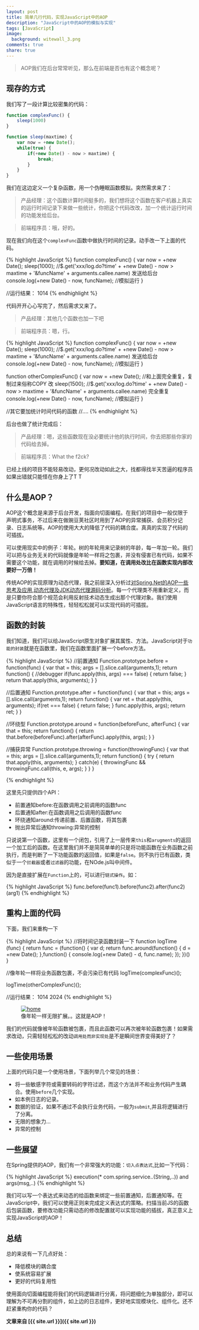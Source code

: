 ```yaml
---
layout: post
title: 简单几行代码，实现JavaScript中的AOP
description: "JavaScript中的AOP的模拟与实现"
tags: [JavaScript]
image:
  background: witewall_3.png
comments: true
share: true
---
```


>AOP我们在后台常常听见，那么在前端是否也有这个概念呢？

## 现存的方式

我们写了一段计算比较密集的代码：

```js
function complexFunc() {
	sleep(1000)
}

function sleep(maxtime) {
	var now = +new Date();
	while(true) {
		if(+new Date() - now > maxtime) {
			break;
		}
	}
}
```

我们在这边定义一个复杂函数，用一个伪睡眠函数模拟。突然需求来了：

>产品经理：这个函数计算时间挺多的，我们想将这个函数在客户机器上真实的运行时间记录下来做一些统计，你把这个代码改改，加一个统计运行时间的功能发给后台。

>前端程序员：哦，好的。

现在我们向在这个`complexFunc`函数中做执行时间的记录。动手改一下上面的代码。

<!--more-->

{% highlight JavaScript %}
function complexFunc() {
	var now = +new Date();
	sleep(1000);
	//$.get('xxx/log.do?time' + +new Date() - now > maxtime + '&funcName' + arguments.callee.name)	发送给后台
	console.log(+new Date() - now, funcName);	//模拟运行
}

//运行结果：
1014
{% endhighlight %}

代码开开心心写完了，然后需求又来了。

>产品经理：其他几个函数也加一下吧

>前端程序员：嗯，行。

{% highlight JavaScript %}
function complexFunc() {
	var now = +new Date();
	sleep(1000);
	//$.get('xxx/log.do?time' + +new Date() - now > maxtime + '&funcName' + arguments.callee.name)	发送给后台
	console.log(+new Date() - now, funcName);	//模拟运行
}


function otherComplexFunc() {
	var now = +new Date();	//和上面完全重复，复制过来俗称COPY 改
	sleep(1500);
	//$.get('xxx/log.do?time' + +new Date() - now > maxtime + '&funcName' + arguments.callee.name)	完全重复
	console.log(+new Date() - now, funcName);	//模拟运行
}

//其它要加统计时间代码的函数
//....
{% endhighlight %}

后台也做了统计完成后：

>产品经理：嗯，这些函数现在没必要统计他的执行时间，你去把那些你家的代码给去掉。

>前端程序员：What the f2ck?

已经上线的项目不能轻易改动，更何况改动如此之大，找都得找半天苦逼的程序员如果出错就只能怪在你身上了T T


## 什么是AOP？

AOP这个概念是来源于后台开发，指面向切面编程。在我们的项目中一般仅限于声明式事务，不过后来在做豌豆荚社区时用到了AOP的异常捕获、会员积分记录、日志系统等。AOP的使用大大的降低了代码的耦合度。真真的实现了代码的可插拔。

可以使用现实中的例子：年轮。树的年轮用来记录树的年龄，每一年加一轮。我们可以把与业务无关的代码就像是年轮一样将之包裹，并没有侵害已有代码，如果不需要这个功能，就在调用的时候给去掉。**要知道，在调用处改比在函数实现内部改要好一万倍！**

传统AOP的实现原理为动态代理，我之前层深入分析过[对Spring.Net的AOP一些思考及应用](http://blog.csdn.net/hacke2/article/details/12753379),[动态代理及JDK动态代理源码分析](http://blog.csdn.net/hacke2/article/details/23712633)。每一个代理类不用重新定义，而是只要你符合那个规范会利用反射技术动态生成出那个代理对象。我们使用JavaScript语言的特殊性，轻轻松松就可以实现代码的可插拔。

## 函数的封装

我们知道，我们可以给JavaScript原生对象扩展其属性、方法。JavaScript对于`功能的封装`就是在函数里，我们在函数里面扩展一个before方法。

{% highlight JavaScript %}
//前置通知
Function.prototype.before = function(func) {
	var that = this;
		args = [].slice.call(arguments,1);
	return function() {
		//debugger
		if(func.apply(this, args) === false) {
			return false;
		}
		return that.apply(this, arguments);
	}
}

//后置通知
Function.prototype.after = function(func) {
	var that = this;
		args = [].slice.call(arguments,1);
	return function() {
		var ret = that.apply(this, arguments);
		if(ret === false) {
			return false;
		}
		func.apply(this, args);
		return ret;
	}
}

//环绕型
Function.prototype.around = function(beforeFunc, afterFunc) {
	var that = this;
	return function() {
		return that.before(beforeFunc).after(afterFunc).apply(this, args);
	}
}

//捕获异常
Function.prototype.throwing = function(throwingFunc) {
	var that = this;
		args = [].slice.call(arguments,1);
	return function() {
		try {
			return that.apply(this, arguments);
		} catch(e) {
			throwingFunc && throwingFunc.call(this, e, args);
		}
	}
}

{% endhighlight %}

这里先只提供四个API：

* 前置通知before:在函数调用之前调用的函数func
* 后置通知after:在函数调用之后调用的函数func
* 环绕通知around:传递前置、后置函数，将其包裹
* 抛出异常后通知throwing:异常的控制

只说说第一个函数，这里有一个闭包，引用了上一层传来`this`和`arugments`的返回一个加工后的函数。在这里我们并不是简简单单的只是将功能函数在业务函数之前执行，而是判断了一下功能函数的返回值，如果是`false`。则不执行已有函数，类似于一个`拦截器`或者`过滤器`的功能，在NOde.js叫中间件。

因为是直接扩展在`Function`上的，可以进行`链式操作`。如：

{% highlight JavaScript %}
func.before(func1).before(func2).after(func2)(arg1)
{% endhighlight %}

## 重构上面的代码

下面，我们来重构一下

{% highlight JavaScript %}
//将时间记录函数封装一下
function logTime (func) {
	return func = (function() {
		var d;
		return func.around(function() {
			d = +new Date();
		},function() {
			console.log(+new Date() - d, func.name);
		});
	})()
}

//像年轮一样将业务函数包裹，不会污染已有代码
logTime(complexFunc)();

logTime(otherComplexFunc)();

//运行结果：
1014
2024
{% endhighlight %}

<figure>
	<a href="/images/article/2014-11-10/1.jpg">
		<img src="/images/article/2014-11-10/1.jpg" alt="home" />
	</a>
	<figcaption>像年轮一样无限扩展。。这就是AOP！</figcaption>
</figure>

我们的代码就像被年轮函数被包裹，而且此函数可以再次被年轮函数包裹！如果需求改动，只需轻轻松松的改动`调用处而非实现处`是不是瞬间世界变得美好了？

## 一些使用场景

上面的代码只是一个使用场景，下面列举几个常见的场景：

* 将一些敏感字符或需要转码的字符过滤，而这个方法并不和业务代码产生耦合。使用`before`几个实现。
* 如本例日志的记录。
* 数据的验证，如果不通过不会执行业务代码，一般为`submit`,并且将逻辑进行了分离。
* 无限的想象力...
* 异常的控制

## 一些展望

在Spring提供的AOP，我们有一个非常强大的功能：`切入点表达式`,比如一下代码：

{% highlight JavaScript %}
execution(* com.spring.service.*.*(String,..)) and args(msg,..)
{% endhighlight %}

我们可以写一个表达式来动态的给函数来绑定一些前置通知，后置通知等。在JavaScript中，我们可以使用正则来完成定义表达式的策略。扫描当前JS的函数后包装函数，要修改功能只需动态的修改配置就可以实现功能的插拔，真正意义上实现JavaScript的AOP！

## 总结

总的来说有一下几点好处：

* 降低模块的耦合度
* 使系统容易扩展
* 更好的代码复用性

使用面向切面编程能将我们的代码逻辑进行分离，将问题细化为单独部分，即可以理解为不可再分割的组件，如上边的日志组件，更好地实现模块化、组件化。还不赶紧重构你的代码？


**文章来自 [{{ site.url }}]({{ site.url }})**